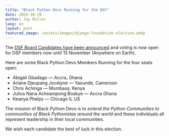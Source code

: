 ```yaml
---
title: "Black Python Devs Running for the DSF"
date: 2024-10-29
author: Jay Miller
lang: en
layout: post
featured_image: /assets/images/django-foundation-election.webp
---
```


The [DSF Board Candidates have been announced](https://www.djangoproject.com/weblog/2024/oct/28/2025-dsf-board-candidates/) and voting is now open for DSF members now until 15 November (Anywhere on Earth).

Here are some Black Python Devs Members Running for the four seats open:

- Abigail Gbadago — Accra, Ghana
- Ariane Djeupang Jocelyne — Yaounde, Cameroon
- Chris Achinga — Mombasa, Kenya
- Julius Nana Acheampong Boakye — Accra Ghana
- Keanya Phelps — Chicago IL US

The mission of Black Python Devs is to _extend the Python Communities to communities of Black Pythonistas around the world_ and these individuals all represent leadership in their local communities.

We wish each candidate the best of luck in this election.
